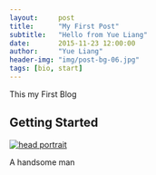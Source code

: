 ```yaml
---
layout:     post
title:      "My First Post"
subtitle:   "Hello from Yue Liang"
date:       2015-11-23 12:00:00
author:     "Yue Liang"
header-img: "img/post-bg-06.jpg"
tags: [bio, start]
---
```


This my First Blog

<h2 class="section-heading">Getting Started</h2>

<a href="#">
    <img src="{{ site.baseurl }}/img/head portrait.jpg" alt="head portrait">
</a>

<span class="caption text-muted">A handsome man</span>
